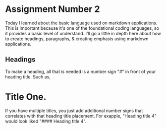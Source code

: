 # Assignment Number 2

Today I learned about the basic language used on markdown applications. This is important because it's one of the foundational coding languages, so it provides a basic level of understand. I'll go a little in depth here about how to create headings, paragraphs, & creating emphasis using markdown applications. 

## Headings

To make a heading, all that is needed is a number sign "#" in front of your heading title. Such as, 
# Title One.
If you have multiple titles, you just add additional number signs that correlates with that heading title placement. For exapple, "Heading title 4" would look liked "#### Heading title 4".
